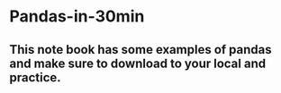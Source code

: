 # Pandas-in-30min
## This note book has some examples of pandas and  make sure to download to your local and practice. 
